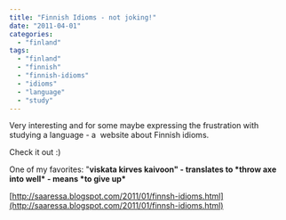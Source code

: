 ```yaml
---
title: "Finnish Idioms - not joking!"
date: "2011-04-01"
categories: 
  - "finland"
tags: 
  - "finland"
  - "finnish"
  - "finnish-idioms"
  - "idioms"
  - "language"
  - "study"
---
```


Very interesting and for some maybe expressing the frustration with studying a language - a  website about Finnish idioms.

Check it out :)

One of my favorites: ﻿"**viskata kirves kaivoon" - translates to \*throw axe into well\* - means \*to give up\***

[http://saaressa.blogspot.com/2011/01/finnsh-idioms.html](http://saaressa.blogspot.com/2011/01/finnsh-idioms.html)
